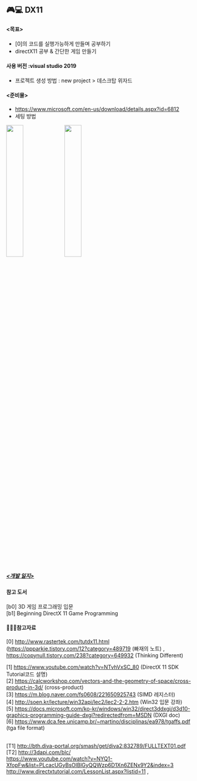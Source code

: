## 🎮💻 DX11

#### <목표>

  - [0]의 코드를 실행가능하게 만들며 공부하기
  - directX11 공부 & 간단한 게임 만들기
  
#### 사용 버전 :visual studio 2019

- 프로젝트 생성 방법 :  new project > 데스크탑 위자드 

#### <준비물>

- https://www.microsoft.com/en-us/download/details.aspx?id=6812 <br>
- 세팅 방법
<img src="https://user-images.githubusercontent.com/49023736/128960214-f4ae8618-92b8-4c0e-a39e-ad8ee3277d03.png" width="30%" height="30%" />
<img src="https://user-images.githubusercontent.com/49023736/128960375-d28841bc-9e5a-4748-a941-ee6ace0a8cc9.png" width="30%" height="30%" />


##### [<개발 일지>](https://github.com/JuyeongHwang/DX11/blob/main/Info/DevLog.md)


#### 참고 도서

[b0] 3D 게임 프로그래밍 입문 <br>
[b1] Beginning DirectX 11 Game Programming


#### 📘📙📒참고자료

[0] http://www.rastertek.com/tutdx11.html <br>
(https://ppparkje.tistory.com/12?category=489719 (빠재의 노트) , https://copynull.tistory.com/238?category=649932 (Thinking Different)<br>

[1] https://www.youtube.com/watch?v=NTvhVxSC_80 (DirectX 11 SDK Tutorial코드 설명) <br>
[2] https://calcworkshop.com/vectors-and-the-geometry-of-space/cross-product-in-3d/ (cross-product) <br>
[3] https://m.blog.naver.com/fs0608/221650925743 (SIMD 레지스터) <br>
[4] http://soen.kr/lecture/win32api/lec2/lec2-2-2.htm (Win32 입문 강좌)<br>
[5] https://docs.microsoft.com/ko-kr/windows/win32/direct3ddxgi/d3d10-graphics-programming-guide-dxgi?redirectedfrom=MSDN (DXGI doc)<br>
[6] https://www.dca.fee.unicamp.br/~martino/disciplinas/ea978/tgaffs.pdf (tga file format)<br>
<br>

[T1] http://bth.diva-portal.org/smash/get/diva2:832789/FULLTEXT01.pdf <br>
[T2] http://3dapi.com/blc/ <br>
https://www.youtube.com/watch?v=NYQ1-XfopFw&list=PLcacUGyBsOIBlGyQQWzp6D1Xn6ZENx9Y2&index=3<br>
http://www.directxtutorial.com/LessonList.aspx?listid=11 , 
